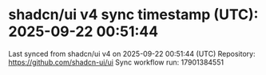 # shadcn/ui v4 sync timestamp (UTC): 2025-09-22 00:51:44
Last synced from shadcn/ui v4 on 2025-09-22 00:51:44 (UTC)
Repository: https://github.com/shadcn-ui/ui
Sync workflow run: 17901384551
